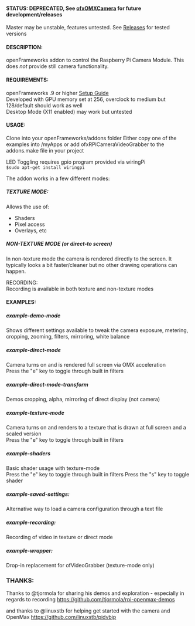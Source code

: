 #### STATUS: DEPRECATED, See [ofxOMXCamera](https://github.com/jvcleave/ofxOMXCamera) for future development/releases

Master may be unstable, features untested. See [Releases](https://github.com/jvcleave/ofxRPiCameraVideoGrabber/releases) for tested versions

#### DESCRIPTION:   
openFrameworks addon to control the Raspberry Pi Camera Module. This does _not_ provide still camera functionality.


#### REQUIREMENTS:
openFrameworks .9 or higher [Setup Guide](http://openframeworks.cc/setup/raspberrypi/)   
Developed with GPU memory set at 256, overclock to medium but 128/default should work as well   
Desktop Mode (X11 enabled) may work but untested

#### USAGE:   
Clone into your openFrameworks/addons folder
Either copy one of the examples into /myApps or add ofxRPiCameraVideoGrabber to the addons.make file in your project

LED Toggling requires gpio program provided via wiringPi   
`$sudo apt-get install wiringpi`


The addon works in a few different modes:

##### TEXTURE MODE:   
Allows the use of:
 - Shaders
 - Pixel access
 - Overlays, etc
 
 
##### NON-TEXTURE MODE (or direct-to screen)   
In non-texture mode the camera is rendered directly to the screen. It typically looks a bit faster/cleaner but no other drawing operations can happen.


RECORDING:   
Recording is available in both texture and non-texture modes


#### EXAMPLES:   

##### example-demo-mode    
Shows different settings available to tweak the camera exposure, metering, cropping, zooming, filters, mirroring, white balance

##### example-direct-mode   
Camera turns on and is rendered full screen via OMX acceleration   
Press the "e" key to toggle through built in filters

##### example-direct-mode-transform
Demos cropping, alpha, mirroring of direct display (not camera)  

##### example-texture-mode  
Camera turns on and renders to a texture that is drawn at full screen and a scaled version   
Press the "e" key to toggle through built in filters   


##### example-shaders   
Basic shader usage with texture-mode  
Press the "e" key to toggle through built in filters 
Press the "s" key to toggle shader   

##### example-saved-settings:   
Alternative way to load a camera configuration through a text file

##### example-recording:   
Recording of video in texture or direct mode

##### example-wrapper:   
Drop-in replacement for ofVideoGrabber (texture-mode only)



### THANKS:
Thanks to @tjormola for sharing his demos and exploration - especially in regards to recording
https://github.com/tjormola/rpi-openmax-demos

and thanks to @linuxstb for helping get started with the camera and OpenMax
https://github.com/linuxstb/pidvbip



 





 
